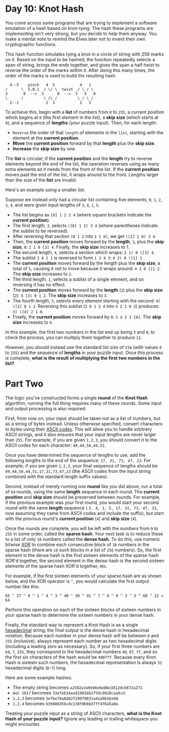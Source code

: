 # Day 10: Knot Hash

You come across some programs that are trying to implement a software emulation
of a hash based on knot-tying. The hash these programs are implementing isn't
very strong, but you decide to help them anyway. You make a mental note to
remind the Elves later not to invent their own cryptographic functions.

This hash function simulates tying a knot in a circle of string with 256 marks
on it. Based on the input to be hashed, the function repeatedly selects a span
of string, brings the ends together, and gives the span a half-twist to reverse
the order of the marks within it. After doing this many times, the order of the
marks is used to build the resulting hash.

      4--5    pinch   4  5           4   1
    /      \  5,0,1  / \/ \  twist  / \ / \
    3       0  -->  3      0  -->  3   X   0
    \      /         \ /\ /         \ / \ /
      2--1            2  1           2   5

To achieve this, begin with a __list__ of numbers from `0` to `255`, a current
position which begins at `0` (the first element in the list), a __skip size__
(which starts at `0`), and a sequence of __lengths__ (your puzzle input). Then,
for each length:

- `Reverse` the order of that `length` of elements in the `list`, starting with
  the element at the __current position__.
- __Move__ the __current position__ forward by that __length__ plus the
  __skip size__.
- __Increase__ the __skip size__ by one.

The __list__ is circular; if the __current position__ and the __length__ try to
reverse elements beyond the end of the list, the operation reverses using as
many extra elements as it needs from the front of the list. If the
__current position__ moves past the end of the list, it wraps around to the
front. Lengths larger than the size of the __list__ are invalid.

Here's an example using a smaller list:

Suppose we instead only had a circular list containing five elements, `0`, `1`,
`2`, `3`, `4`, and were given input lengths of `3`, `4`, `1`, `5`.

- The list begins as `[0] 1 2 3 4` (where square brackets indicate the
  __current position__).
- The first length, `3`, selects `([0] 1 2) 3 4` (where parentheses indicate the
  sublist to be reversed).
- After reversing that section `(0 1 2` into `2 1 0)`, we get `([2] 1 0) 3 4`.
- Then, the __current position__ moves forward by the __length__, `3`, plus the
  __skip size__, `0`: `2 1 0 [3] 4`. Finally, the __skip size__ increases to 1.
- The second length, `4`, selects a section which wraps: `2 1) 0 ([3] 4`.
- The sublist `3 4 2 1` is reversed to form `1 2 4 3`: `4 3) 0 ([1] 2`  .
- The __current position__ moves forward by the length plus the __skip size__, a
  total of `5`, causing it not to move because it wraps around: `4 3 0 [1] 2`.
  The __skip size__ increases to `2`.
- The third length, `1`, selects a sublist of a single element, and so reversing
  it has no effect.
- The __current position__ moves forward by the __length__ (`1`) plus the
  __skip size__ (`2`): `4 [3] 0 1 2`. The __skip size__ increases to `3`.
- The fourth length, `5`, selects every element starting with the second:
  `4) ([3] 0 1 2`. Reversing this sublist (`3 0 1 2 4` into `4 2 1 0 3`)
  produces: `3) ([4] 2 1 0`.
- Finally, the __current position__ moves forward by `8`: `3 4 2 1 [0]`. The
  __skip size__ increases to `4`.

In this example, the first two numbers in the list end up being `3` and `4`; to
check the process, you can multiply them together to produce `12`.

However, you should instead use the standard list size of `256` (with values `0`
to `255`) and the sequence of __lengths__ in your puzzle input. Once this
process is complete, __what is the result of multiplying the first two numbers
in the list?__

# Part Two

The logic you've constructed forms a single __round__ of the __Knot Hash__
algorithm; running the full thing requires many of these rounds. Some input and
output processing is also required.

First, from now on, your input should be taken not as a list of numbers, but as
a string of bytes instead. Unless otherwise specified, convert characters to
bytes using their
[ASCII codes](https://en.wikipedia.org/wiki/ASCII#Printable_characters). This
will allow you to handle arbitrary ASCII strings, and it also ensures that your
input lengths are never larger than `255`. For example, if you are given
`1,2,3`, you should convert it to the ASCII codes for each character:
`49,44,50,44,51`.

Once you have determined the sequence of lengths to use, add the following
lengths to the end of the sequence: `17, 31, 73, 47, 23`. For example, if you
are given `1,2,3`, your final sequence of lengths should be
`49,44,50,44,51,17,31,73,47,23` (the ASCII codes from the input string combined
with the standard length suffix values).

Second, instead of merely running one __round__ like you did above, run a total
of `64` rounds, using the same __length__ sequence in each round. The
__current position__ and __skip size__ should be preserved between rounds. For
example, if the previous example was your first round, you would start your
second round with the same __length__ sequence (
`3, 4, 1, 5, 17, 31, 73, 47, 23`, now assuming they came from ASCII codes and
include the suffix), but start with the previous round's __current position__
(`4`) and __skip size__ (`4`).

Once the rounds are complete, you will be left with the numbers from `0` to
`255` in some order, called the __sparse hash__. Your next task is to reduce
these to a list of only `16` numbers called the __dense hash__. To do this, use
numeric bitwise [XOR](https://en.wikipedia.org/wiki/Bitwise_operation#XOR) to
combine each consecutive block of `16` numbers in the sparse hash (there are
`16` such blocks in a list of `256` numbers). So, the first element in the dense
hash is the first sixteen elements of the sparse hash XOR'd together, the second
element in the dense hash is the second sixteen elements of the sparse hash
XOR'd together, etc.

For example, if the first sixteen elements of your sparse hash are as shown
below, and the XOR operator is `^`, you would calculate the first output number
like this:

    65 ^ 27 ^ 9 ^ 1 ^ 4 ^ 3 ^ 40 ^ 50 ^ 91 ^ 7 ^ 6 ^ 0 ^ 2 ^ 5 ^ 68 ^ 22 = 64

Perform this operation on each of the sixteen blocks of sixteen numbers in your
sparse hash to determine the sixteen numbers in your dense hash.

Finally, the standard way to represent a Knot Hash is as a single
[hexadecimal](https://en.wikipedia.org/wiki/Hexadecimal) string; the final
output is the dense hash in hexadecimal notation. Because each number in your
dense hash will be between `0` and `255` (inclusive), always represent each
number as two hexadecimal digits (including a leading zero as necessary). So, if
your first three numbers are `64`, `7`, `255`, they correspond to the
hexadecimal numbers `40`, `07`, `ff`, and so the first six characters of the
hash would be `4007ff`. Because every Knot Hash is sixteen such numbers, the
hexadecimal representation is always `32` hexadecimal digits (`0`-`f`) long.

Here are some example hashes:

- The empty string becomes `a2582a3a0e66e6e86e3812dcb672a272`.
- `AoC 2017` becomes `33efeb34ea91902bb2f59c9920caa6cd`.
- `1,2,3` becomes `3efbe78a8d82f29979031a4aa0b16a9d`.
- `1,2,4` becomes `63960835bcdc130f0b66d7ff4f6a5a8e`.

Treating your puzzle input as a string of ASCII characters, __what is the Knot
Hash of your puzzle input?__ Ignore any leading or trailing whitespace you might
encounter.

